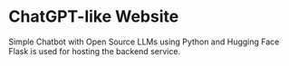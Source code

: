 # ChatGPT-like Website
Simple Chatbot with Open Source LLMs using Python and Hugging Face
Flask is used for hosting the backend service.
